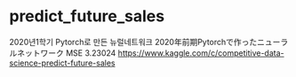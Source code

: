 # predict_future_sales
2020년1학기 Pytorch로 만든 뉴럴네트워크
2020年前期Pytorchで作ったニューラルネットワーク
MSE 3.23024
https://www.kaggle.com/c/competitive-data-science-predict-future-sales
